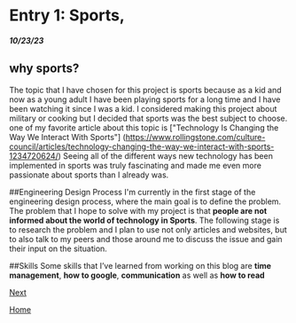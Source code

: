 
# Entry 1: Sports, 
##### 10/23/23

## why sports?
The topic that I have chosen for this project is sports because as a kid and now as a young adult I have been playing sports for a long time and I have been watching it since I was a kid. I considered making this project about military or cooking but I decided that sports was the best subject to choose. one of my favorite article about this topic is ["Technology Is Changing the Way We Interact With Sports"] (https://www.rollingstone.com/culture-council/articles/technology-changing-the-way-we-interact-with-sports-1234720624/) Seeing all of the different ways new technology has been implemented in sports was truly fascinating and made me even more passionate about sports than I already was. 


##Engineering Design Process
I'm currently in the first stage of the engineering design process, where the main goal is to define the problem. The problem that I hope to solve with my project is that **people are not informed about the world of technology in Sports**. The following stage is to research the problem and I plan to use not only articles and websites, but to also talk to my peers and those around me to discuss the issue and gain their input on the situation. 

##Skills
Some skills that I’ve learned from working on this blog are **time management**, **how to google**, **communication** as well as **how to read**


[Next](entry02.md)

[Home](../README.md)
